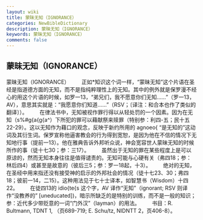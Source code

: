 ```yaml
---
layout: wiki
title: 蒙昧无知（IGNORANCE）
categories: NewBibleDictionary
description: 蒙昧无知（IGNORANCE）
keywords: 蒙昧无知（IGNORANCE）
comments: false
---
```


## 蒙昧无知（IGNORANCE）



蒙昧无知（IGNORANCE）
　　正如*知识这个词一样，“蒙昧无知”这个片语在圣经是指道德方面的无知，而不是指纯粹理性上的无知。其中的例外就是保罗漫不经心的用这个片语的时候，如罗一13，“弟兄们，我不愿意你们无知……”（罗一13，AV），意思其实就是：“我愿意你们知道……”（RSV；〔译注：和合本也作了类似的翻译〕）。
　　在律法书中，无知被视作罪行得以从轻处罚的一个因素。因为在无知（s%#g{a{g{a^）下所犯的罪可以藉献祭来赎罪（特别参：利四-五；民十五22-29）。这以无知作为藉口的观念，反映于新约所用的 agnoeo{ “是无知的”这动词及其衍生词。保罗宣称他逼害教会的行为得到宽恕，是因为他在不信的情况下无知地行事（提前一13）。他在雅典告诉外邦听众说，神会宽容世人蒙昧无知的时候所作的事（徒十七30；参：三17）。
　　虽然出于无知的罪在某些程度上是可以原谅的，然而无知本身往往是值得谴责的。无知可能与心硬有关（弗四18；参：林后四4）或甚至是故意的（彼后三5；参：罗一18起，十3）。
　　绝对的无知，在圣经中用来指还没有接受神的启示的外邦社会的情况（徒十七23、30；弗四18；彼前一14，二15）。这种用法见于七十士译本，如智慧书（Wisdom）十四22。
　　在徒四13的 idio{te{s 这个字，AV 译作“无知”（ignorant; RSV 则译作“没教养的” [uneducated])，暗示所缺乏的是特别的训练，而不是一般的知识；参：近代多少带贬意的一词“门外汉”（layman）的用法。
　　书目：R. Bultmann, TDNT 1, （页689-719; E. Schu/tz, NIDNTT 2，页406-8）。




